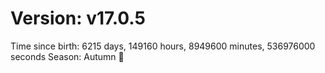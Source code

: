 # Version: v17.0.5
Time since birth: 6215 days, 149160 hours, 8949600 minutes, 536976000 seconds
Season: Autumn 🍁
